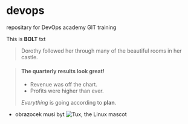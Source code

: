 # devops
repositary for DevOps academy GIT training

This is **BOLT** txt

> Dorothy followed her through many of the beautiful rooms in her castle.

> #### The quarterly results look great!
>
> - Revenue was off the chart.
> - Profits were higher than ever.
>
>  *Everything* is going according to **plan**.

* obrazocek musi byt
![Tux, the Linux mascot](/assets/images/tux.png)

